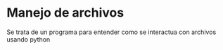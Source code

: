 # Manejo de archivos

Se trata de un programa para entender como se interactua con archivos usando python
